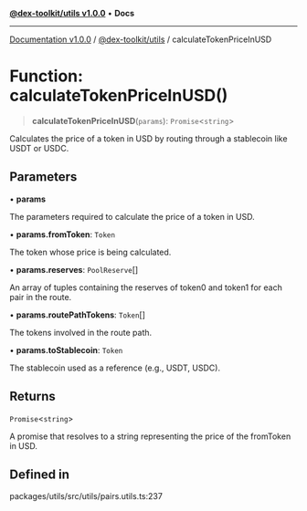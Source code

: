 [**@dex-toolkit/utils v1.0.0**](../README.md) • **Docs**

***

[Documentation v1.0.0](../../../packages.md) / [@dex-toolkit/utils](../README.md) / calculateTokenPriceInUSD

# Function: calculateTokenPriceInUSD()

> **calculateTokenPriceInUSD**(`params`): `Promise`\<`string`\>

Calculates the price of a token in USD by routing through a stablecoin like USDT or USDC.

## Parameters

• **params**

The parameters required to calculate the price of a token in USD.

• **params.fromToken**: `Token`

The token whose price is being calculated.

• **params.reserves**: `PoolReserve`[]

An array of tuples containing the reserves of token0 and token1 for each pair in the route.

• **params.routePathTokens**: `Token`[]

The tokens involved in the route path.

• **params.toStablecoin**: `Token`

The stablecoin used as a reference (e.g., USDT, USDC).

## Returns

`Promise`\<`string`\>

A promise that resolves to a string representing the price of the fromToken in USD.

## Defined in

packages/utils/src/utils/pairs.utils.ts:237
